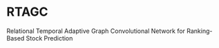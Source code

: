 # RTAGC
Relational Temporal Adaptive Graph Convolutional Network for Ranking-Based Stock Prediction
